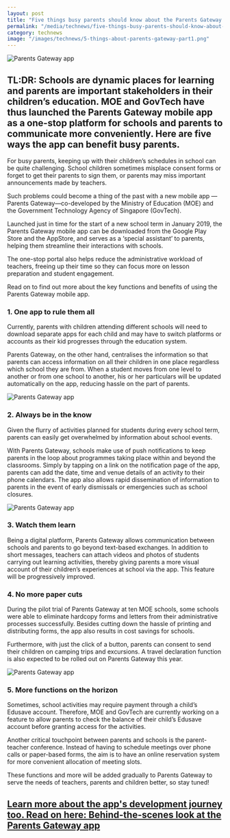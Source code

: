 ```yaml
---
layout: post
title: "Five things busy parents should know about the Parents Gateway app"
permalink: "/media/technews/five-things-busy-parents-should-know-about-the-parents-gateway-app"
category: technews
image: "/images/technews/5-things-about-parents-gateway-part1.png"
---
```


![Parents Gateway app](/images/technews/5-things-about-parents-gateway-part1.png)
      
TL:DR: Schools are dynamic places for learning and parents are important stakeholders in their children’s education. MOE and GovTech have thus launched the Parents Gateway mobile app as a one-stop platform for schools and parents to communicate more conveniently. Here are five ways the app can benefit busy parents. 
---

For busy parents, keeping up with their children’s schedules in school can be quite challenging. School children sometimes misplace consent forms or forget to get their parents to sign them, or parents may miss important announcements made by teachers. 

Such problems could become a thing of the past with a new mobile app —Parents Gateway—co-developed by the Ministry of Education (MOE) and the Government Technology Agency of Singapore (GovTech). 

Launched just in time for the start of a new school term in January 2019, the Parents Gateway mobile app can be downloaded from the Google Play Store and the AppStore, and serves as a ‘special assistant’ to parents, helping them streamline their interactions with schools. 

The one-stop portal also helps reduce the administrative workload of teachers, freeing up their time so they can focus more on lesson preparation and student engagement.

Read on to find out more about the key functions and benefits of using the Parents Gateway mobile app.

### **1. One app to rule them all**

Currently, parents with children attending different schools will need to download separate apps for each child and may have to switch platforms or accounts as their kid progresses through the education system.

Parents Gateway, on the other hand, centralises the information so that parents can access information on all their children in one place regardless which school they are from. When a student moves from one level to another or from one school to another, his or her particulars will be updated automatically on the app, reducing hassle on the part of parents. 

![Parents Gateway app](/images/technews/5-things-about-parents-gateway-part2.png)

### **2. Always be in the know**

Given the flurry of activities planned for students during every school term, parents can easily get overwhelmed by information about school events. 

With Parents Gateway, schools make use of push notifications to keep parents in the loop about programmes taking place within and beyond the classrooms. Simply by tapping on a link on the notification page of the app, parents can add the date, time and venue details of an activity to their phone calendars. The app also allows rapid dissemination of information to parents in the event of early dismissals or emergencies such as school closures.

![Parents Gateway app](/images/technews/5-things-about-parents-gateway-part3.png)

### **3. Watch them learn**

Being a digital platform, Parents Gateway allows communication between schools and parents to go beyond text-based exchanges. In addition to short messages, teachers can attach videos and photos of students carrying out learning activities, thereby giving parents a more visual account of their children’s experiences at school via the app. This feature will be progressively improved.

### **4. No more paper cuts**

During the pilot trial of Parents Gateway at ten MOE schools, some schools were able to eliminate hardcopy forms and letters from their administrative processes successfully. Besides cutting down the hassle of printing and distributing forms, the app also results in cost savings for schools. 

Furthermore, with just the click of a button, parents can consent to send their children on camping trips and excursions. A travel declaration function is also expected to be rolled out on Parents Gateway this year.

![Parents Gateway app](/images/technews/5-things-about-parents-gateway-part4.png)

### **5. More functions on the horizon**

Sometimes, school activities may require payment through a child’s Edusave account. Therefore, MOE and GovTech are currently working on a feature to allow parents to check the balance of their child’s Edusave account before granting access for the activities.

Another critical touchpoint between parents and schools is the parent-teacher conference. Instead of having to schedule meetings over phone calls or paper-based forms, the aim is to have an online reservation system for more convenient allocation of meeting slots.

These functions and more will be added gradually to Parents Gateway to serve the needs of teachers, parents and children better, so stay tuned!

[Learn more about the app's development journey too. Read on here: Behind-the-scenes look at the Parents Gateway app](https://www.tech.gov.sg/media/technews/behind-the-scenes-look-at-the-parents-gateway-app)
---
